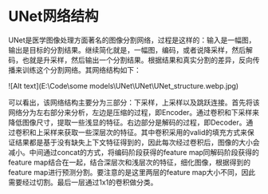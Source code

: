 # UNet网络结构

UNet是医学图像处理方面著名的图像分割网络，过程是这样的：输入是一幅图，输出是目标的分割结果。继续简化就是，一幅图，编码，或者说降采样，然后解码，也就是升采样，然后输出一个分割结果。根据结果和真实分割的差异，反向传播来训练这个分割网络。其网络结构如下：

![Alt text](E:\Code\some models\UNet\UNet\UNet_structure.webp.jpg)

可以看出，该网络结构主要分为三部分：下采样，上采样以及跳跃连接。首先将该网络分为左右部分来分析，左边是压缩的过程，即Encoder。通过卷积和下采样来降低图像尺寸，提取一些浅显的特征。右边部分是解码的过程，即Decoder。通过卷积和上采样来获取一些深层次的特征。其中卷积采用的valid的填充方式来保证结果都是基于没有缺失上下文特征得到的，因此每次经过卷积后，图像的大小会减小。中间通过concat的方式，将编码阶段获得的feature map同解码阶段获得的feature map结合在一起，结合深层次和浅层次的特征，细化图像，根据得到的feature map进行预测分割。要注意的是这里两层的feature map大小不同，因此需要经过切割。最后一层通过1x1的卷积做分类。

